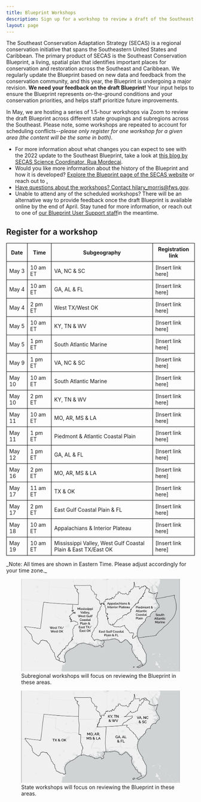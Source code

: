 ```yaml
---
title: Blueprint Workshops
description: Sign up for a workshop to review a draft of the Southeast Conservation Blueprint.
layout: page
---
```

The Southeast Conservation Adaptation Strategy (SECAS) is a regional conservation initiative that spans the Southeastern United States and Caribbean. The primary product of SECAS is the Southeast Conservation Blueprint, a living, spatial plan that identifies important places for conservation and restoration across the Southeast and Caribbean. We regularly update the Blueprint based on new data and feedback from the conservation community, and this year, the Blueprint is undergoing a major revision. <b>We need your feedback on the draft Blueprint!</b> Your input helps to ensure the Blueprint represents on-the-ground conditions and your conservation priorities, and helps staff prioritize future improvements.

In May, we are hosting a series of 1.5-hour workshops via Zoom to review the draft Blueprint across different state groupings and subregions across the Southeast. Please note, some workshops are repeated to account for scheduling conflicts--_please only register for one workshop for a given area (the content will be the same in both)_.

<ul>
  <li>For more information about what changes you can expect to see with the 2022 update to the Southeast Blueprint, take a look at <a href="https://secassoutheast.org/2021/07/30/Progress-toward-a-more-consistent-Southeast-Blueprint-in-2022.html">this blog by SECAS Science Coordinator, Rua Mordecai</a>.</li>
  <li>Would you like more information about the history of the Blueprint and how it is developed? <a href="http://secassoutheast.org/blueprint">Explore the Blueprint page of the SECAS website</a> or reach out to <a href="http://secassoutheast.org/staff>Blueprint User Support staff in your area"</a>.</li>
  <li>Have questions about the workshops? Contact <a href="mailto:hilary_morris@fws.gov">hilary_morris@fws.gov</a>.</li>
  <li>Unable to attend any of the scheduled workshops? There will be an alternative way to provide feedback once the draft Blueprint is available online by the end of April. Stay tuned for more information, or reach out to one of <a href="http://secassoutheast.org/staff">our Blueprint User Support staff</a>in the meantime.</li>
  </ul>
  

<h2>Register for a workshop</h2>

<table>
  <tr>
    <th style="border-width: 1px; border-style: solid; border-color: #000000; padding:7px">Date</th>
    <th style="border-width: 1px; border-style: solid; border-color: #000000; padding:7px">Time</th>
    <th style="border-width: 1px; border-style: solid; border-color: #000000; padding:7px">Subgeography</th>
    <th style="border-width: 1px; border-style: solid; border-color: #000000; padding:7px">Registration link</th>
  </tr>
   <tr>
     <td style="border-width: 1px; border-style: solid; border-color: #000000; padding:7px">May 3</td>
     <td style="border-width: 1px; border-style: solid; border-color: #000000; padding:7px">10 am ET</td>
     <td style="border-width: 1px; border-style: solid; border-color: #000000; padding:7px">VA, NC & SC</td>
     <td style="border-width: 1px; border-style: solid; border-color: #000000; padding:7px">[Insert link here]</td>
  </tr>
   <tr>
     <td style="border-width: 1px; border-style: solid; border-color: #000000; padding:7px">May 4</td>
     <td style="border-width: 1px; border-style: solid; border-color: #000000; padding:7px">10 am ET</td>
     <td style="border-width: 1px; border-style: solid; border-color: #000000; padding:7px">GA, AL & FL</td>
     <td style="border-width: 1px; border-style: solid; border-color: #000000; padding:7px">[Insert link here]</td>
  </tr>
   <tr>
     <td style="border-width: 1px; border-style: solid; border-color: #000000; padding:7px">May 4</td>
     <td style="border-width: 1px; border-style: solid; border-color: #000000; padding:7px">2 pm ET</td>
     <td style="border-width: 1px; border-style: solid; border-color: #000000; padding:7px">West TX/West OK</td>
     <td style="border-width: 1px; border-style: solid; border-color: #000000; padding:7px">[Insert link here]</td>
  </tr>
   <tr>
     <td style="border-width: 1px; border-style: solid; border-color: #000000; padding:7px">May 5</td>
     <td style="border-width: 1px; border-style: solid; border-color: #000000; padding:7px">10 am ET</td>
     <td style="border-width: 1px; border-style: solid; border-color: #000000; padding:7px">KY, TN & WV</td>
     <td style="border-width: 1px; border-style: solid; border-color: #000000; padding:7px">[Insert link here]</td>
  </tr>
   <tr>
     <td style="border-width: 1px; border-style: solid; border-color: #000000; padding:7px">May 5</td>
     <td style="border-width: 1px; border-style: solid; border-color: #000000; padding:7px">1 pm ET</td>
     <td style="border-width: 1px; border-style: solid; border-color: #000000; padding:7px">South Atlantic Marine</td>
     <td style="border-width: 1px; border-style: solid; border-color: #000000; padding:7px">[Insert link here]</td>
  </tr>
    <tr>
     <td style="border-width: 1px; border-style: solid; border-color: #000000; padding:7px">May 9</td>
     <td style="border-width: 1px; border-style: solid; border-color: #000000; padding:7px">1 pm ET</td>
     <td style="border-width: 1px; border-style: solid; border-color: #000000; padding:7px">VA, NC & SC</td>
     <td style="border-width: 1px; border-style: solid; border-color: #000000; padding:7px">[Insert link here]</td>
  </tr>
   <tr>
     <td style="border-width: 1px; border-style: solid; border-color: #000000; padding:7px">May 10</td>
     <td style="border-width: 1px; border-style: solid; border-color: #000000; padding:7px">10 am ET</td>
     <td style="border-width: 1px; border-style: solid; border-color: #000000; padding:7px">South Atlantic Marine</td>
     <td style="border-width: 1px; border-style: solid; border-color: #000000; padding:7px">[Insert link here]</td>
  </tr>
    <tr>
     <td style="border-width: 1px; border-style: solid; border-color: #000000; padding:7px">May 10</td>
     <td style="border-width: 1px; border-style: solid; border-color: #000000; padding:7px">2 pm ET</td>
     <td style="border-width: 1px; border-style: solid; border-color: #000000; padding:7px">KY, TN & WV</td>
     <td style="border-width: 1px; border-style: solid; border-color: #000000; padding:7px">[Insert link here]</td>
  </tr>
      <tr>
     <td style="border-width: 1px; border-style: solid; border-color: #000000; padding:7px">May 11</td>
     <td style="border-width: 1px; border-style: solid; border-color: #000000; padding:7px">10 am ET</td>
     <td style="border-width: 1px; border-style: solid; border-color: #000000; padding:7px">MO, AR, MS & LA</td>
     <td style="border-width: 1px; border-style: solid; border-color: #000000; padding:7px">[Insert link here]</td>
  </tr>
   <tr>
     <td style="border-width: 1px; border-style: solid; border-color: #000000; padding:7px">May 11</td>
     <td style="border-width: 1px; border-style: solid; border-color: #000000; padding:7px">1 pm ET</td>
     <td style="border-width: 1px; border-style: solid; border-color: #000000; padding:7px">Piedmont & Atlantic Coastal Plain</td>
     <td style="border-width: 1px; border-style: solid; border-color: #000000; padding:7px">[Insert link here]</td>
  </tr>
   <tr>
     <td style="border-width: 1px; border-style: solid; border-color: #000000; padding:7px">May 12</td>
     <td style="border-width: 1px; border-style: solid; border-color: #000000; padding:7px">1 pm ET</td>
     <td style="border-width: 1px; border-style: solid; border-color: #000000; padding:7px">GA, AL & FL</td>
     <td style="border-width: 1px; border-style: solid; border-color: #000000; padding:7px">[Insert link here]</td>
  </tr>
   <tr>
     <td style="border-width: 1px; border-style: solid; border-color: #000000; padding:7px">May 16</td>
     <td style="border-width: 1px; border-style: solid; border-color: #000000; padding:7px">2 pm ET</td>
     <td style="border-width: 1px; border-style: solid; border-color: #000000; padding:7px">MO, AR, MS & LA</td>
     <td style="border-width: 1px; border-style: solid; border-color: #000000; padding:7px">[Insert link here]</td>
  </tr>
    <tr>
     <td style="border-width: 1px; border-style: solid; border-color: #000000; padding:7px">May 17</td>
     <td style="border-width: 1px; border-style: solid; border-color: #000000; padding:7px">11 am ET</td>
     <td style="border-width: 1px; border-style: solid; border-color: #000000; padding:7px">TX & OK</td>
     <td style="border-width: 1px; border-style: solid; border-color: #000000; padding:7px">[Insert link here]</td>
  </tr>
  <tr>
     <td style="border-width: 1px; border-style: solid; border-color: #000000; padding:7px">May 17</td>
     <td style="border-width: 1px; border-style: solid; border-color: #000000; padding:7px">2 pm ET</td>
     <td style="border-width: 1px; border-style: solid; border-color: #000000; padding:7px">East Gulf Coastal Plain & FL</td>
     <td style="border-width: 1px; border-style: solid; border-color: #000000; padding:7px">[Insert link here]</td>
  </tr>
    <tr>
     <td style="border-width: 1px; border-style: solid; border-color: #000000; padding:7px">May 18</td>
     <td style="border-width: 1px; border-style: solid; border-color: #000000; padding:7px">10 am ET</td>
     <td style="border-width: 1px; border-style: solid; border-color: #000000; padding:7px">Appalachians & Interior Plateau</td>
     <td style="border-width: 1px; border-style: solid; border-color: #000000; padding:7px">[Insert link here]</td>
  </tr>
   <tr>
     <td style="border-width: 1px; border-style: solid; border-color: #000000; padding:7px">May 19</td>
     <td style="border-width: 1px; border-style: solid; border-color: #000000; padding:7px">10 am ET</td>
     <td style="border-width: 1px; border-style: solid; border-color: #000000; padding:7px">Mississippi Valley, West Gulf Coastal Plain & East TX/East OK</td>
     <td style="border-width: 1px; border-style: solid; border-color: #000000; padding:7px">[Insert link here]</td>
  </tr>
 </table>
 _Note: All times are shown in Eastern Time. Please adjust accordingly for your time zone._
  <br>
<figure>
  <img src="./images/SubregionWorkshopMap_crop.png" alt="A map depicting the area covered by each subregional workshop"/>
  <figcaption>Subregional workshops will focus on reviewing the Blueprint in these areas.</figcaption>
</figure>

<figure>
  <img src="./images/StateWorkshopMap_crop.png" alt="A map depicting the area covered by each state workshop"/>
  <figcaption>State workshops will focus on reviewing the Blueprint in these areas.</figcaption>
</figure>
